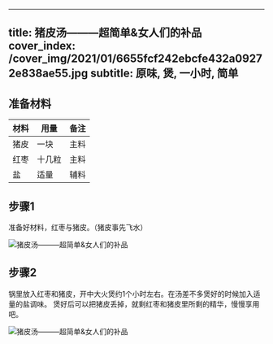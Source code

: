 
---
title: 猪皮汤———超简单&女人们的补品
cover_index: /cover_img/2021/01/6655fcf242ebcfe432a09272e838ae55.jpg
subtitle: 原味, 煲, 一小时, 简单
---

## 准备材料

| 材料     | 用量 | 备注|
| ------- | ----- | --- |
| 猪皮 | 一块| 主料 |
| 红枣 | 十几粒| 主料 |
| 盐 | 适量| 辅料 |

## 步骤1

准备好材料，红枣与猪皮。（猪皮事先飞水）

![猪皮汤———超简单&女人们的补品](https://i8.meishichina.com/attachment/recipe/201010/201010020427192.JPG?x-oss-process=style/p320) 

## 步骤2

锅里放入红枣和猪皮，开中大火煲约1个小时左右。在汤差不多煲好的时候加入适量的盐调味。 煲好后可以把猪皮丢掉，就剩红枣和猪皮里所剩的精华，慢慢享用吧。

![猪皮汤———超简单&女人们的补品](https://i8.meishichina.com/attachment/recipe/201010/201010020430254.JPG?x-oss-process=style/p320) 

